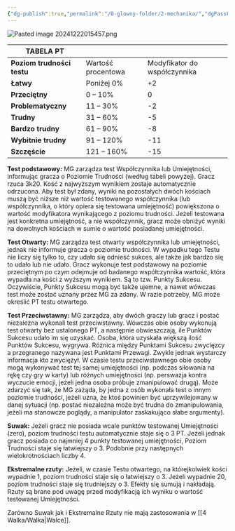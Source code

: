 ```yaml
---
{"dg-publish":true,"permalink":"/0-glowny-folder/2-mechanika/","dgPassFrontmatter":true}
---
```


![Pasted image 20241222015457.png](/img/user/6%20Obrazy/Pasted%20image%2020241222015457.png)

| **TABELA PT**              |                    |                              |
| -------------------------- | ------------------ | ---------------------------- |
| **Poziom trudności testu** | Wartość procentowa | Modyfikator do współczynnika |
| **Łatwy**                  | Poniżej 0%         | +2                           |
| **Przeciętny**             | 0 – 10%            | 0                            |
| **Problematyczny**         | 11 – 30%           | -2                           |
| **Trudny**                 | 31 – 60%           | -5                           |
| **Bardzo trudny**          | 61 – 90%           | -8                           |
| **Wybitnie trudny**        | 91 – 120%          | -11                          |
| **Szczęście**              | 121 – 160%         | -15                          |

**Test podstawowy:** MG zarządza test Współczynnika lub Umiejętności, informując gracza o Poziomie Trudności (według tabeli powyżej). Gracz rzuca 3k20. Kość z najwyższym wynikiem zostaje automatycznie odrzucona. Aby test był zdany, wyniki na pozostałych dwóch kościach muszą być niższe niż wartość testowanego współczynnika (lub współczynnika, o który opiera się testowana umiejętność) powiększona o wartość modyfikatora wynikającego z poziomu trudności. Jeżeli testowana jest konkretna umiejętność, a nie współczynnik, gracz może obniżyć wyniki na dowolnych kościach w sumie o wartość posiadanej umiejętności.

**Test Otwarty:** MG zarządza test otwarty współczynnika lub umiejętności, jednak nie informuje gracza o poziomie trudności. W wypadku tego Testu nie liczy się tylko to, czy udało się odnieść sukces, ale także jak bardzo się to udało lub nie udało. Gracz wykonuje test podstawowy na poziomie przeciętnym po czym odejmuje od badanego współczynnika wartość, która wypadła na kości z wyższym wynikiem. Są to tzw. Punkty Sukcesu. Oczywiście, Punkty Sukcesu mogą być także ujemne, a nawet wówczas test może zostać uznany przez MG za zdany. W razie potrzeby, MG może określić PT testu otwartego.

**Test Przeciwstawny:** MG zarządza, aby dwóch graczy lub gracz i postać niezależna wykonali test przeciwstawny. Wówczas obie osoby wykonują test otwarty bez ustalonego PT, a następnie obwieszczają, ile Punktów Sukcesu udało im się uzyskać. Osoba, która uzyskała większą ilość Punktów Sukcesu, wygrywa. Różnica między Punktami Sukcesu zwycięzcy a przegranego nazywana jest Punktami Przewagi. Zwykle jednak wystarczy informacja kto zwyciężył. W czasie testu przeciwstawnego obie osoby mogą wykonywać test tej samej umiejętności (np. podczas siłowania na rękę czy gry w karty) lub różnych umiejętności (np. perswazja kontra wyczucie emocji, jeżeli jedna osoba próbuje zmanipulować drugą). Może zdarzyć się tak, że MG zażąda, by jedna z osób wykonała test o innym poziomie trudności, jeżeli uzna, że ktoś powinien być uprzywilejowany w danej sytuacji (np. postać niezależna może być trudna do zmanipulowania, jeżeli ma stanowcze poglądy, a manipulator zaskakująco słabe argumenty).

**Suwak:** Jeżeli gracz nie posiada wcale punktów testowanej Umiejętności (zero), poziom trudności testu automatycznie staje się o 3 PT. Jeżeli jednak gracz posiada co najmniej 4 punkty testowanej umiejętności, Poziom Trudności staje się łatwiejszy o 3. Podobnie przy następnych wielokrotnościach liczby 4.

**Ekstremalne rzuty:** Jeżeli, w czasie Testu otwartego, na którejkolwiek kości wypadnie 1, poziom trudności staje się o łatwiejszy o 3. Jeżeli wypadnie 20, poziom trudności staje się trudniejszy o 3. Efekty się sumują i nakładają. Rzuty są brane pod uwagę przed modyfikacją ich wyniku o wartość testowanej Umiejętności.

Zarówno Suwak jak i Ekstremalne Rzuty nie mają zastosowania w [[4 Walka/Walka\|Walce]].